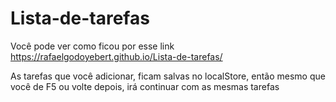 # Lista-de-tarefas

Você pode ver como ficou por esse link
https://rafaelgodoyebert.github.io/Lista-de-tarefas/

As tarefas que você adicionar, ficam salvas no localStore, então mesmo que você de F5 ou volte depois, irá continuar com as mesmas tarefas
